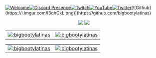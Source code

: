 
[![Welcome](https://i.imgur.com/hAr807k.png)]()[![Discord Presence](https://lanyard-badge.vercel.app/api/277674827215536129?animated=true&theme=light&borderRadius=0&showNothing=false&bg=ffffff&type=vertical&hideDiscrim=false&hideBadges=false&hideStatus=false)](https://discord.gg/mewhub)[![Twitch](https://i.imgur.com/MWBvLAs.png)](https://twitch.tv/j2shn)[![YouTube](https://i.imgur.com/r9usCwO.png)](https://www.youtube.com/channel/UCFovORxhtayDW5rmcINy8qQ)[![Twitter](https://i.imgur.com/I7BvC5P.png)](https://twitter.com/unicornpusheen_)[![Github](https://i.imgur.com/I3qhCkL.png)](https://github.com/bigbootylatinas)


<p align="center">
  <a href="https://github.com/bigbootylatinas"><img src="https://img.shields.io/github/followers/bigbootylatinas?style=for-the-badge"></img></a>
  <a href="https://github.com/bigbootylatinas"><img src="https://img.shields.io/github/stars/bigbootylatinas?style=for-the-badge"></img></a>
</p>


<table>
<td>
<a href="https://www.roblox.com/users/81777/profile"><img src='https://pbb.bio/81777' alt=":bigbootylatinas"  />
</td>
<td>
<a href="https://www.roblox.com/users/1/profile"><img src="https://pbb.bio/1" alt=":bigbootylatinas" />
</td>
</table>

<table>
<td>
<a href="https://www.roblox.com/users/4348236369/profile"><img src='https://pbb.bio/4348236369' alt=":bigbootylatinas"  />
</td>
<td>
<a href="https://www.roblox.com/users/4327514471/profile"><img src="https://pbb.bio/4327514471" alt=":bigbootylatinas" />
</td>
</table>

